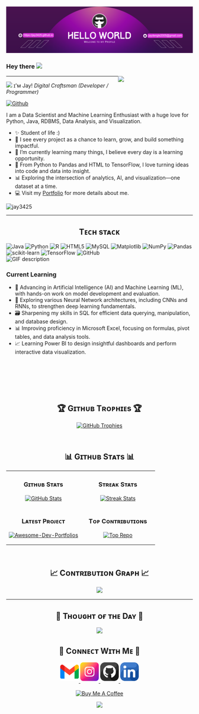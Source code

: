 <!--Banner-->
![jay3425 Banner Image](https://github.com/jay3425/jay3425/blob/main/0603(1).png)

  <h3 id="hey-there">Hey there <img src="https://github.com/jay3425/jay3425/blob/main/mylivewallpapers-com-Lofi-Computer-Boy-4K.mp4" width="25px"></h3>

<!--Night Owl image-->
<div>
  <img align="right" width="40%" src="https://owlbertsio-resized.s3.amazonaws.com/Popper.psd.full.png">
</div>

---

<!--Header Name-->
<img src="https://emojis.slackmojis.com/emojis/images/1531849430/4246/blob-sunglasses.gif?1531849430" width="30"/> ɪ'ᴍ Jay! 
*Digital Craftsman (Developer / Programmer)*
<br/> 

<p>
<a href="https://github.com/jay3425"><img src="https://img.shields.io/github/followers/jay3425?label=Follow&amp;style=social" alt="Github"></a></p>

<!--Start Intro-->               
<p align="left">I am a Data Scientist and Machine Learning Enthusiast with a huge love for Python, Java, RDBMS, Data Analysis, and Visualization. </p>

- ✨ Student of life :)
- 🧠 I see every project as a chance to learn, grow, and build something impactful.
- 🌱 I’m currently learning many things, I believe every day is a learning opportunity.
- 🚀 From Python to Pandas and HTML to TensorFlow, I love turning ideas into code and data into insight.
- 📊 Exploring the intersection of analytics, AI, and visualization—one dataset at a time.
- 💻 Visit my [Portfolio]() for more details about me.
<!--End Intro-->

<!--Profile Count Badge-->
<p align="left">
  <img src="https://komarev.com/ghpvc/?username=jay3425&label=Profile%20views&color=770677&style=for-the-badge&logo=star" alt="jay3425" style="padding-right:20px;" />
</p>

---


<!--Languages and Tools Section-->  
<center>
<h2 align="center">Tᴇᴄʜ sᴛᴀᴄᴋ</h2> </center>
<div class="badges">
  <img src="https://img.shields.io/badge/java-%23ED8B00.svg?style=for-the-badge&logo=openjdk&logoColor=white" alt="Java" />
  <img src="https://img.shields.io/badge/python-3670A0?style=for-the-badge&logo=python&logoColor=ffdd54" alt="Python" />
  <img src="https://img.shields.io/badge/r-%23276DC3.svg?style=for-the-badge&logo=r&logoColor=white" alt="R" />
  <img src="https://img.shields.io/badge/html5-%23E34F26.svg?style=for-the-badge&logo=html5&logoColor=white" alt="HTML5" />
  <img src="https://img.shields.io/badge/mysql-4479A1.svg?style=for-the-badge&logo=mysql&logoColor=white" alt="MySQL" />
  <img src="https://img.shields.io/badge/Matplotlib-%23ffffff.svg?style=for-the-badge&logo=Matplotlib&logoColor=black" alt="Matplotlib" />
  <img src="https://img.shields.io/badge/numpy-%23013243.svg?style=for-the-badge&logo=numpy&logoColor=white" alt="NumPy" />
  <img src="https://img.shields.io/badge/pandas-%23150458.svg?style=for-the-badge&logo=pandas&logoColor=white" alt="Pandas" />
  <img src="https://img.shields.io/badge/scikit--learn-%23F7931E.svg?style=for-the-badge&logo=scikit-learn&logoColor=white" alt="scikit-learn" />
  <img src="https://img.shields.io/badge/TensorFlow-%23FF6F00.svg?style=for-the-badge&logo=TensorFlow&logoColor=white" alt="TensorFlow" />
  <img src="https://img.shields.io/badge/github-%23121011.svg?style=for-the-badge&logo=github&logoColor=white" alt="GitHub" />
</div>

<picture>
  <source media="(prefers-color-scheme: dark)" srcset="./Skills_Animation_Dark.gif">
  <source media="(prefers-color-scheme: light)" srcset="./Skills_Animation_White.gif">
  <img align="left" alt="GIF description" src="./Skills_Animation_White.gif">
</picture>
<br />

<h3 align="left">Current Learning</h3>
<ul align="left">
  <li>🤖 Advancing in Artificial Intelligence (AI) and Machine Learning (ML), with hands-on work on model development and evaluation.</li>
  <li>🧠 Exploring various Neural Network architectures, including CNNs and RNNs, to strengthen deep learning fundamentals.</li>
  <li>🗃️ Sharpening my skills in SQL for efficient data querying, manipulation, and database design.</li>
  <li>📊 Improving proficiency in Microsoft Excel, focusing on formulas, pivot tables, and data analysis tools.</li>
  <li>📈 Learning Power BI to design insightful dashboards and perform interactive data visualization.</li>
</ul>
  

<br />
<br />
<br />
<br />
<br />

<!--Trophies Section-->   
<h2 align="center">🏆 Gɪᴛʜᴜʙ Tʀᴏᴘʜɪᴇs 🏆</h2>
<p align="center">
  <a href="https://github.com/jay3425">
    <picture>
      <source media="(prefers-color-scheme: dark)" srcset="https://github-profile-trophy.vercel.app/?username=jay3425&no-bg=true&row=2&column=6&margin-w=20&margin-h=20&theme=monokai">
      <source media="(prefers-color-scheme: light)" srcset="https://github-profile-trophy.vercel.app/?username=jay3425&no-bg=true&row=2&column=6&margin-w=20&margin-h=20">
      <img alt="GitHub Trophies" src="https://github-profile-trophy.vercel.app/?username=jay3425&no-bg=true&no-frame=true&row=2&column=6&margin-w=20&margin-h=20">
    </picture>
  </a>
</p>

<br />

<!--Github stats Table--> 
<h2 align="center">📊 Gɪᴛʜᴜʙ Sᴛᴀᴛs 📊</h2>

<table width="100%">
  <tr>
    <td width="50%">
      <h3 align="center"><strong>Gɪᴛʜᴜʙ Sᴛᴀᴛs</strong></h3>
      <p align="center">
        <a href="https://github.com/jay3425">
          <img align="center" src="https://github-readme-stats.vercel.app/api?username=jay3425&count_private=true&show_icons=true&theme=nightowl&bg_color=0,000000,441350&title_color=c56a90&text_color=ffffff&rank_icon=github&hide=prs,issues,contribs&show=reviews,prs_merged,prs_merged_percentage" alt="GitHub Stats" />
        </a>
      </p>
    </td>
    <td width="50%">
      <h3 align="center"><strong>Sᴛʀᴇᴀᴋ Sᴛᴀᴛs</strong></h3>
      <p align="center">
        <a href="https://github.com/jay3425">
          <img align="center" src="https://streak-stats.demolab.com?user=jay3425&theme=nightowl&background=0,000000,441350&fire=ffeb95&ring=ffeb95&sideNums=ffffff&sideLabels=ffffff&dates=c56a90&currStreakNum=ffffff" alt="Streak Stats" />
        </a>
      </p>
    </td>
  </tr>
  <tr>
    <td width="50%">
      <h3 align="center"><strong>Lᴀᴛᴇsᴛ Pʀᴏᴊᴇᴄᴛ</strong></h3>
      <p align="center">
        <a href="https://github.com/jay3425/Awesome-Dev-Portfolios">
          <img align="center" width="470" src="https://github-readme-stats.vercel.app/api/pin/?username=jay3425&repo=Awesome-Dev-Portfolios&theme=nightowl&show_owner=true&bg_color=0,000000,441350&title_color=c56a90&text_color=ffffff" alt="Awesome-Dev-Portfolios" />
        </a>
      </p>
    </td>
    <td width="50%">
      <h3 align="center"><strong>Tᴏᴘ Cᴏɴᴛʀɪʙᴜᴛɪᴏɴs</strong></h3>
      <p align="center">
        <a href="https://github.com/jay3425">
          <img align="center" src="https://github-contributor-stats.vercel.app/api?username=jay3425&limit=2&theme=nightowl&show_owner=true&combine_all_yearly_contributions=false&bg_color=0,000000,441350&title_color=c56a90&text_color=ffffff" alt="Top Repo" />
        </a>
      </p>
    </td>
  </tr>
</table>
<br />

<!--Contribution Graph-->
<h2 align="center">📈 Cᴏɴᴛʀɪʙᴜᴛɪᴏɴ Gʀᴀᴘʜ 📈</h2>
<div align="center">
    <img src="https://github-readme-activity-graph.vercel.app/graph?username=jay3425&bg_color=220a28&&color=ffffff&line=c56a90&point=ffeb95&area=false&hide_border=false" border-radius="15">
</div>

---


<!--Dynamic Quote card updates everyday at 12 PM--> 
<h2 align="center">🌟 Tʜᴏᴜɢʜᴛ ᴏғ ᴛʜᴇ Dᴀʏ 🌟</h2>


















































<!--STARTS_HERE_QUOTE_CARD-->
<p align="center">
    <img src="https://readme-daily-quotes.vercel.app/api?author=James%20Allen&quote=As%20a%20man%20thinketh%20in%20his%20heart%2C%20so%20shall%20he%20be.&theme=dark&bg_color=220a28&author_color=ffeb95&accent_color=c56a90">
</p>
<!--ENDS_HERE_QUOTE_CARD-->



















































<!--Contact Section--> 

<h2 align="center">🤝 Cᴏɴɴᴇᴄᴛ Wɪᴛʜ Mᴇ 🤝 </h2>
<div align="center">
  
<a href="mailto:jaydengle2005@gmail.com" target="_blank">
<img src="./gmail.png" width=50 height=50 alt="jaydengle2005@gmail.com" style="margin-bottom: 5px;" />
</a>

<a href="" target="_blank">
<img src="./instagram.png" width=50 height=50 alt="kiran_a_n" style="margin-bottom: 5px;" />
</a>

<a href="https://www.githubcom/jay3425" target="_blank">
<img src="./github.png" width=50 height=50 alt="Kiran1689" style="margin-bottom: 5px;" />
</a>

<a href="https://www.linkedin.com/in/jay-anil-dengle-049952337/" target="_blank">
<img src="./linkedin.png" width=50 height=50 alt="linkedin" style="margin-bottom: 5px;" />
</a>


</div>
<br/>

<!--Buy me a coffee-->
<div align="center">
<a href="https://www.buymeacoffee.com/jay3425" target="_blank"><img src="https://cdn.buymeacoffee.com/buttons/v2/default-yellow.png" alt="Buy Me A Coffee" style="height: 40px !important;width: 200px !important;" ></a>
</div>


<!--Footer--> 
<p align="center">
  <img src="https://capsule-render.vercel.app/api?type=waving&color=gradient&height=65&section=footer"/>
</p>

